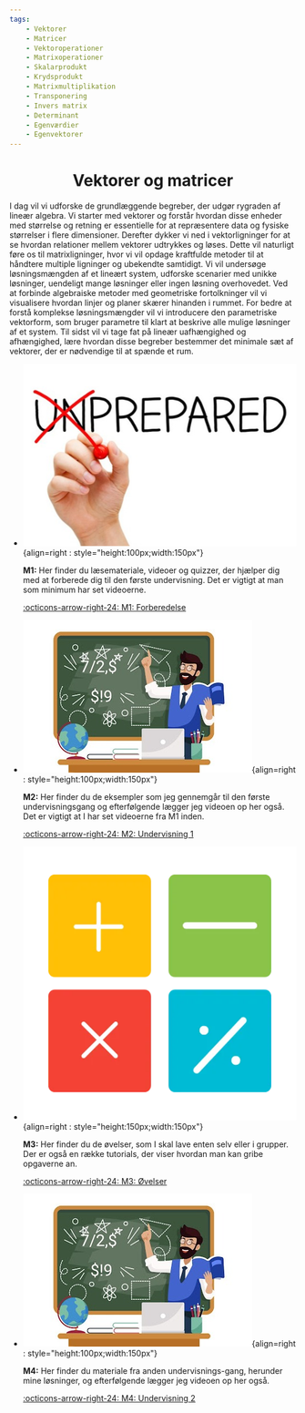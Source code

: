 ```yaml
---
tags:
    - Vektorer
    - Matricer
    - Vektoroperationer
    - Matrixoperationer
    - Skalarprodukt
    - Krydsprodukt
    - Matrixmultiplikation
    - Transponering
    - Invers matrix
    - Determinant
    - Egenværdier
    - Egenvektorer
---
```


<h1 align="center">Vektorer og matricer</h1>

I dag vil vi udforske de grundlæggende begreber, der udgør rygraden af lineær algebra. Vi starter med vektorer og forstår hvordan disse enheder med størrelse og retning er essentielle for at repræsentere data og fysiske størrelser i flere dimensioner. Derefter dykker vi ned i vektorligninger for at se hvordan relationer mellem vektorer udtrykkes og løses. Dette vil naturligt føre os til matrixligninger, hvor vi vil opdage kraftfulde metoder til at håndtere multiple ligninger og ubekendte samtidigt. Vi vil undersøge løsningsmængden af et lineært system, udforske scenarier med unikke løsninger, uendeligt mange løsninger eller ingen løsning overhovedet. Ved at forbinde algebraiske metoder med geometriske fortolkninger vil vi visualisere hvordan linjer og planer skærer hinanden i rummet. For bedre at forstå komplekse løsningsmængder vil vi introducere den parametriske vektorform, som bruger parametre til klart at beskrive alle mulige løsninger af et system. Til sidst vil vi tage fat på lineær uafhængighed og afhængighed, lære hvordan disse begreber bestemmer det minimale sæt af vektorer, der er nødvendige til at spænde et rum.


<div class="grid cards" markdown>

- ![](../billeder/Preparation-1.jpg){align=right : style="height:100px;width:150px"}
    
    **M1:** Her finder du læsemateriale, videoer og quizzer, der hjælper dig med at forberede dig til den første undervisning. Det er vigtigt at man som minimum har set videoerne.

    [:octicons-arrow-right-24: M1: Forberedelse](M1.md)

- ![](../billeder/teaching_1.jpg){align=right : style="height:100px;width:150px"}

    **M2:** Her finder du de eksempler som jeg gennemgår til den første undervisningsgang og efterfølgende lægger jeg videoen op her også. Det er vigtigt at I har set videoerne fra M1 inden.
    
    [:octicons-arrow-right-24: M2: Undervisning 1](M2.md)

- ![](../billeder/oevelser.webp){align=right : style="height:150px;width:150px"}

    **M3:** Her finder du de øvelser, som I skal lave enten selv eller i grupper. Der er også en række tutorials, der viser hvordan man kan gribe opgaverne an.

    [:octicons-arrow-right-24: M3: Øvelser](M3/index.md)

- ![](../billeder/teaching_1.jpg){align=right : style="height:100px;width:150px"}

    **M4:** Her finder du materiale fra anden undervisnings-gang, herunder mine løsninger, og efterfølgende lægger jeg videoen op her også.
    
    [:octicons-arrow-right-24: M4: Undervisning 2](M4.md)

</div>